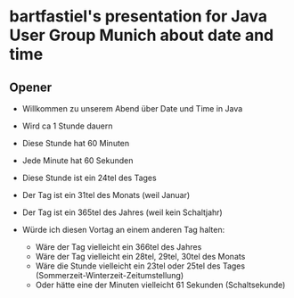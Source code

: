 # bartfastiel's presentation for Java User Group Munich about date and time

## Opener

* Willkommen zu unserem Abend über Date und Time in Java
* Wird ca 1 Stunde dauern
* Diese Stunde hat 60 Minuten
* Jede Minute hat 60 Sekunden
* Diese Stunde ist ein 24tel des Tages
* Der Tag ist ein 31tel des Monats (weil Januar)
* Der Tag ist ein 365tel des Jahres (weil kein Schaltjahr)

* Würde ich diesen Vortag an einem anderen Tag halten:
  * Wäre der Tag vielleicht ein 366tel des Jahres
  * Wäre der Tag vielleicht ein 28tel, 29tel, 30tel des Monats
  * Wäre die Stunde vielleicht ein 23tel oder 25tel des Tages (Sommerzeit-Winterzeit-Zeitumstellung)
  * Oder hätte eine der Minuten vielleicht 61 Sekunden (Schaltsekunde)
